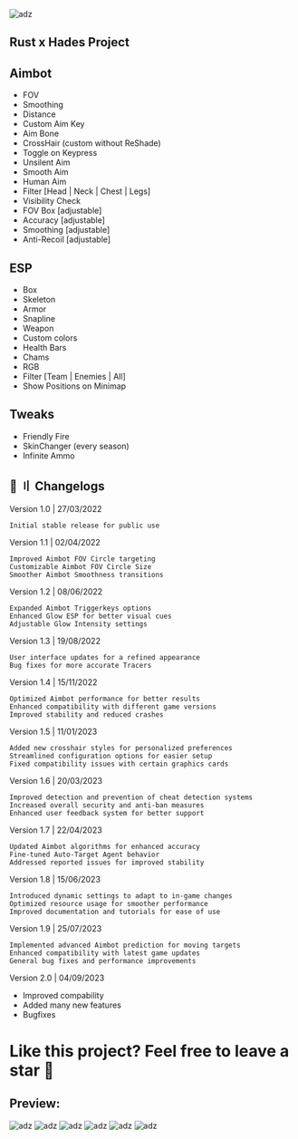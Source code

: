 ![adz](https://i.imgur.com/dhTT9nN.png)

## Rust x Hades Project

## Aimbot
- FOV
- Smoothing
- Distance
- Custom Aim Key
- Aim Bone
- CrossHair (custom without ReShade)
- Toggle on Keypress
- Unsilent Aim
- Smooth Aim
- Human Aim
- Filter [Head | Neck | Chest | Legs]
- Visibility Check
- FOV Box [adjustable]
- Accuracy [adjustable]
- Smoothing [adjustable]
- Anti-Recoil [adjustable]

## ESP

- Box
- Skeleton
- Armor
- Snapline
- Weapon
- Custom colors
- Health Bars
- Chams
- RGB
- Filter [Team | Enemies | All]
- Show Positions on Minimap

## Tweaks
- Friendly Fire
- SkinChanger (every season)
- Infinite Ammo

## 🌟 〢 Changelogs

Version 1.0 | 27/03/2022

    Initial stable release for public use

Version 1.1 | 02/04/2022

    Improved Aimbot FOV Circle targeting
    Customizable Aimbot FOV Circle Size
    Smoother Aimbot Smoothness transitions

Version 1.2 | 08/06/2022

    Expanded Aimbot Triggerkeys options
    Enhanced Glow ESP for better visual cues
    Adjustable Glow Intensity settings

Version 1.3 | 19/08/2022

    User interface updates for a refined appearance
    Bug fixes for more accurate Tracers

Version 1.4 | 15/11/2022

    Optimized Aimbot performance for better results
    Enhanced compatibility with different game versions
    Improved stability and reduced crashes

Version 1.5 | 11/01/2023

    Added new crosshair styles for personalized preferences
    Streamlined configuration options for easier setup
    Fixed compatibility issues with certain graphics cards

Version 1.6 | 20/03/2023

    Improved detection and prevention of cheat detection systems
    Increased overall security and anti-ban measures
    Enhanced user feedback system for better support

Version 1.7 | 22/04/2023

    Updated Aimbot algorithms for enhanced accuracy
    Fine-tuned Auto-Target Agent behavior
    Addressed reported issues for improved stability

Version 1.8 | 15/06/2023

    Introduced dynamic settings to adapt to in-game changes
    Optimized resource usage for smoother performance
    Improved documentation and tutorials for ease of use

Version 1.9 | 25/07/2023

    Implemented advanced Aimbot prediction for moving targets
    Enhanced compatibility with latest game updates
    General bug fixes and performance improvements

Version 2.0 | 04/09/2023
+ Improved compability
+ Added many new features
+ Bugfixes

# Like this project? Feel free to leave a star 🌟

## Preview:

![adz](https://i.imgur.com/0NOEKYg.png)
![adz](https://i.imgur.com/xx5OSPa.png)
![adz](https://i.imgur.com/52alw5S.png)
![adz](https://i.imgur.com/0bVEVlM.png)
![adz](https://i.imgur.com/PDbjy5p.png)
![adz](https://i.imgur.com/rObw3DQ.png)
